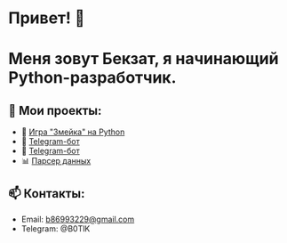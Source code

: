 # Привет! 👋  
# Меня зовут Бекзат, я начинающий Python-разработчик.  

## 🚀 Мои проекты:
- 🐍 [Игра "Змейка" на Python](https://github.com/username/snake-game)
- 🤖 [Telegram-бот](__bot_weather_.py)  
- 🤖 [Telegram-бот](__TGBOT__.py)  
- 📊 [Парсер данных](https://github.com/username/data-parser)  

## 📫 Контакты:
- Email: b86993229@gmail.com  
- Telegram: @B0TlK
